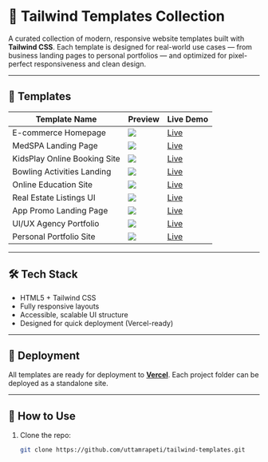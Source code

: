 # 🌟 Tailwind Templates Collection

A curated collection of modern, responsive website templates built with **Tailwind CSS**. Each template is designed for real-world use cases — from business landing pages to personal portfolios — and optimized for pixel-perfect responsiveness and clean design.

---

## 📁 Templates

| Template Name                 | Preview                             | Live Demo                        |
|------------------------------|-------------------------------------|----------------------------------|
| E-commerce Homepage          | ![](ecommerce-homepage/preview.png) | [Live](https://ecommerce.vercel.app) |
| MedSPA Landing Page          | ![](medspa-landing/preview.png)     | [Live](https://medspa.vercel.app) |
| KidsPlay Online Booking Site | ![](kidsplay-booking/preview.png)   | [Live](https://kidsplay.vercel.app) |
| Bowling Activities Landing   | ![](bowling-landing/preview.png)    | [Live](https://bowling.vercel.app) |
| Online Education Site        | ![](education-site/preview.png)     | [Live](https://education.vercel.app) |
| Real Estate Listings UI      | ![](real-estate-ui/preview.png)     | [Live](https://realestate.vercel.app) |
| App Promo Landing Page       | ![](app-promo/preview.png)          | [Live](https://apppromo.vercel.app) |
| UI/UX Agency Portfolio       | ![](agency-portfolio/preview.png)   | [Live](https://agency.vercel.app) |
| Personal Portfolio Site      | ![](personal-portfolio/preview.png) | [Live](https://portfolio.vercel.app) |

---

## 🛠️ Tech Stack

- HTML5 + Tailwind CSS
- Fully responsive layouts
- Accessible, scalable UI structure
- Designed for quick deployment (Vercel-ready)

---

## 🚀 Deployment

All templates are ready for deployment to **[Vercel](https://vercel.com/)**. Each project folder can be deployed as a standalone site.

---

## 📌 How to Use

1. Clone the repo:  
   ```bash
   git clone https://github.com/uttamrapeti/tailwind-templates.git
